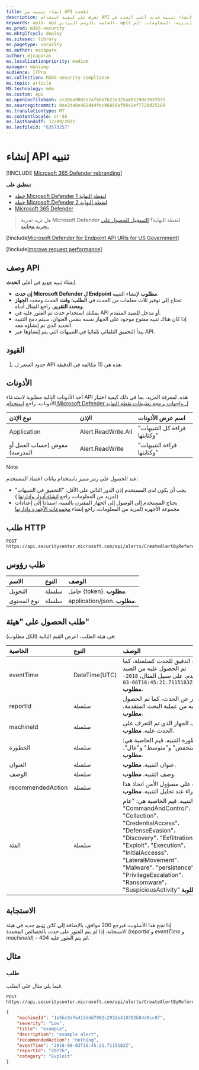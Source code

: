 ```yaml
---
title: إنشاء تنبيه من API للحدث
description: تعرف على كيفية استخدام API لإنشاء تنبيه لإنشاء تنبيه جديد أعلى الحدث في Microsoft Defender لنقطة النهاية.
keywords: apis، api الخاصة بالرسم البياني، apis المعتمدة، الحصول، التنبيه، المعلومات، الم id
ms.prod: m365-security
ms.mktglfcycl: deploy
ms.sitesec: library
ms.pagetype: security
ms.author: macapara
author: mjcaparas
ms.localizationpriority: medium
manager: dansimp
audience: ITPro
ms.collection: M365-security-compliance
ms.topic: article
MS.technology: mde
ms.custom: api
ms.openlocfilehash: cc28ea9082e7afbb6f623e325a48119de393f075
ms.sourcegitcommit: 0ee2dabe402d44fecb6856af98a2ef7720d25189
ms.translationtype: MT
ms.contentlocale: ar-SA
ms.lasthandoff: 12/09/2021
ms.locfileid: "63573257"
---
```

# <a name="create-alert-api"></a>إنشاء API تنبيه

[!INCLUDE [Microsoft 365 Defender rebranding](../../includes/microsoft-defender.md)]

**ينطبق على:**
- [خطة Microsoft Defender لنقطة النهاية 1](https://go.microsoft.com/fwlink/p/?linkid=2154037)
- [خطة Microsoft Defender لنقطة النهاية 2](https://go.microsoft.com/fwlink/p/?linkid=2154037)
- [Microsoft 365 Defender](https://go.microsoft.com/fwlink/?linkid=2118804)

> هل تريد تجربة Microsoft Defender لنقطة النهاية؟ [التسجيل للحصول على تجربة مجانية.](https://signup.microsoft.com/create-account/signup?products=7f379fee-c4f9-4278-b0a1-e4c8c2fcdf7e&ru=https://aka.ms/MDEp2OpenTrial?ocid=docs-wdatp-exposedapis-abovefoldlink)

[!include[Microsoft Defender for Endpoint API URIs for US Government](../../includes/microsoft-defender-api-usgov.md)]

[!include[Improve request performance](../../includes/improve-request-performance.md)]


## <a name="api-description"></a>وصف API

إنشاء تنبيه [جديد](alerts.md) في أعلى **الحدث**.

- **إن حدث Microsoft Defender ل Endpoint مطلوب** لإنشاء التنبيه.
- تحتاج إلى توفير ثلاث معلمات من الحدث في **الطلب: وقت** الحدث ومحدد **الجهاز** **ومحدد التقرير**. راجع المثال أدناه.
- يمكنك استخدام حدث تم العثور عليه في API أو مدخل للصيد المتقدم.
- إذا كان هناك تنبيه مفتوح موجود على الجهاز نفسه بنفس العنوان، سيتم دمج التنبيه الجديد الذي تم إنشاؤه معه.
- يبدأ التحقيق التلقائي تلقائيا في التنبيهات التي يتم إنشاؤها عبر API.

## <a name="limitations"></a>القيود

1. حدود السعر ل API هذه هي 15 مكالمة في الدقيقة.

## <a name="permissions"></a>الأذونات

أحد الأذونات التالية مطلوبة لاستدعاء API هذه. لمعرفة المزيد، بما في ذلك كيفية اختيار الأذونات، راجع [استخدام Microsoft Defender ل واجهات برمجة تطبيقات نقطة النهاية](apis-intro.md)

نوع الإذن | الإذن | اسم عرض الأذونات
:---|:---|:---
Application | Alert.ReadWrite.All | "قراءة كل التنبيهات وكتابتها"
مفوض (حساب العمل أو المدرسة) | Alert.ReadWrite | "قراءة التنبيهات وكتابتها"

> [!NOTE]
> عند الحصول على رمز مميز باستخدام بيانات اعتماد المستخدم:
>
> - يجب أن يكون لدى المستخدم إذن الدور التالي على الأقل: "التحقيق في التنبيهات" (لمزيد من المعلومات، راجع [إنشاء أدوار وإدارتها](user-roles.md) )
> - يحتاج المستخدم إلى الوصول إلى الجهاز المقترن بالتنبيه، استنادا إلى إعدادات مجموعة الأجهزة (لمزيد من المعلومات، راجع إنشاء [مجموعات الأجهزة وإدارتها](machine-groups.md)

## <a name="http-request"></a>طلب HTTP

```http
POST https://api.securitycenter.microsoft.com/api/alerts/CreateAlertByReference
```

## <a name="request-headers"></a>طلب رؤوس

الاسم|النوع|الوصف
:---|:---|:---
التخويل | سلسلة | حامل {token}. **مطلوب**.
نوع المحتوى | سلسلة | application/json. **مطلوب**.

## <a name="request-body"></a>طلب الحصول على "هيئة"

في هيئة الطلب، اعرض القيم التالية (الكل مطلوب):

الخاصية | النوع | الوصف
:---|:---|:---
eventTime | DateTime(UTC) | الوقت الدقيق للحدث كسلسلة، كما تم الحصول عليه من الصيد المتقدم. على سبيل المثال،  ```2018-08-03T16:45:21.7115183Z``` **مطلوب**.
reportId | سلسلة | تقرير عن الحدث، كما تم الحصول عليه من عملية البحث المتقدمة. **مطلوب**.
machineId | سلسلة | معرف الجهاز الذي تم التعرف على الحدث عليه. **مطلوب**.
الخطورة | سلسلة | خطورة التنبيه. قيم الخاصية هي: "منخفض" و"متوسط" و"عال". **مطلوب**.
العنوان | سلسلة | عنوان التنبيه. **مطلوب**.
الوصف | سلسلة | وصف التنبيه. **مطلوب**.
recommendedAction| سلسلة | يجب على مسؤول الأمن اتخاذ هذا الإجراء عند تحليل التنبيه. **مطلوب**.
الفئة| سلسلة | فئة التنبيه. قيم الخاصية هي: "عام"، "CommandAndControl"، "Collection"، "CredentialAccess"، "DefenseEvasion"، "Discovery"، "Exfiltration"، "Exploit"، "Execution"، "InitialAccesss"، "LateralMovement"، "Malware"، "persistence"، "PrivilegeEscalation"، "Ransomware"، "SuspiciousActivity" **مطلوبة**.

## <a name="response"></a>الاستجابة

إذا نجح هذا الأسلوب، فيرجع 200 موافق، بالإضافة إلى كائن [تنبيه](alerts.md) جديد في هيئة الاستجابة. إذا لم يتم العثور على حدث بالخصائص المحددة (_reportId_ و _eventTime_ و _machineId_) - 404 لم يتم العثور عليه.

## <a name="example"></a>مثال

### <a name="request"></a>طلب

فيما يلي مثال على الطلب.

```http
POST https://api.securitycenter.microsoft.com/api/alerts/CreateAlertByReference
```

```json
{
    "machineId": "1e5bc9d7e413ddd7902c2932e418702b84d0cc07",
    "severity": "Low",
    "title": "example",
    "description": "example alert",
    "recommendedAction": "nothing",
    "eventTime": "2018-08-03T16:45:21.7115183Z",
    "reportId": "20776",
    "category": "Exploit"
}
```

